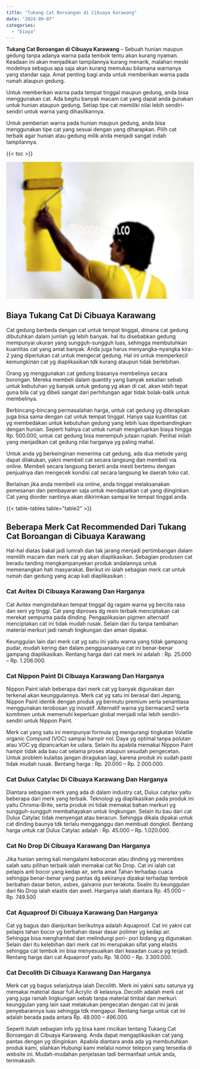 ```yaml
---
title: "Tukang Cat Boroangan di Cibuaya Karawang"
date: "2024-09-07"
categories: 
  - "biaya"
---
```


**Tukang Cat Boroangan di Cibuaya Karawang** – Sebuah hunian maupun gedung tanpa adanya warna pada tembok tentu akan kurang nyaman. Keadaan ini akan menjadikan tampilannya kurang menarik, malahan meski modelnya sebagus apa saja akan kurang memukau bilamana warnanya yang standar saja. Amat penting bagi anda untuk memberikan warna pada rumah ataupun gedung.

Untuk memberikan warna pada tempat tinggal maupun gedung, anda bisa menggunakan cat. Ada begitu banyak macam cat yang dapat anda gunakan untuk hunian ataupun gedung. Setiap tipe cat memiliki nilai lebih sendiri-sendiri untuk warna yang dihasilkannya.

Untuk pemberian warna pada hunian maupun gedung, anda bisa menggunakan tipe cat yang sesuai dengan yang diharapkan. Pilih cat terbaik agar hunian atau gedung milik anda menjadi sangat indah tampilannya.

{{< toc >}}

![Tukang Cat Boroangan di Cibuaya Karawang](/images/jasa-cat-murah20.png)

## Biaya Tukang Cat Di Cibuaya Karawang

Cat gedung berbeda dengan cat untuk tempat tinggal, dimana cat gedung dibutuhkan dalam jumlah yg lebih banyak. hal itu disebabkan gedung mempunyai ukuran yang sungguh-sungguh luas, sehingga membutuhkan kuantitas cat yang amat banyak. Anda juga harus menyangka-nyangka kira-2 yang diperlukan cat untuk mengecat gedung. Hal ini untuk memperkecil kemungkinan cat yg diaplikasikan tdk kurang ataupun tidak berlebihan.

Orang yg menggunakan cat gedung biasanya membelinya secara borongan. Mereka membeli dalam quantity yang banyak sekalian sebab untuk kebutuhan yg banyak untuk gedung yg akan di cat. akan lebih tepat guna bila cat yg dibeli sangat dari perhitungan agar tidak bolak-balik untuk membelinya.

Berbincang-bincang permasalahan harga, untuk cat gedung yg diterapkan juga bisa sama dengan cat untuk tempat tinggal. Hanya saja kuantitas cat yg membedakan untuk kebutuhan gedung yang lebih luas diperbandingkan dengan hunian. Seperti halnya cat untuk rumah mengeluarkan biaya hingga Rp. 500.000, untuk cat gedung bisa menempuh jutaan rupiah. Perihal inilah yang menjadikan cat gedung nilai harganya yg paling mahal.

Untuk anda yg berkeinginan menerima cat gedung, ada dua metode yang dapat dilakukan, yakni membeli cat secara langsung dan membeli via online. Membeli secara langsung berarti anda mesti bertemu dengan penjualnya dan mengecek kondisi cat secara langsung ke daerah toko cat.

Berlainan jika anda membeli via online, anda tinggal melaksanakan pemesanan dan pembayaran saja untuk mendapatkan cat yang diinginkan. Cat yang diorder nantinya akan dikirimkan sampai ke tempat tinggal anda.

{{< table-tables table="table2" >}}

## Beberapa Merk Cat Recommended Dari Tukang Cat Boroangan di Cibuaya Karawang

Hal-hal diatas bakal jadi lumrah dan tak jarang menjadi pertimbangan dalam memilih macam dan merk cat yg akan diaplikasikan. Sebagian produsen cat beradu tanding mengkampanyekan produk andalannya untuk memenangkan hati masyarakat. Berikut ini ialah sebagian merk cat untuk rumah dan gedung yang acap kali diaplikasikan :

### Cat Avitex Di Cibuaya Karawang Dan Harganya

Cat Avitex mengindahkan tempat tinggal dg ragam warna yg bercita rasa dan seni yg tinggi. Cat yang diproses dg resin terbaik menciptakan cat merekat sempurna pada dinding. Pengaplikasian pigmen alternatif menciptakan cat ini tidak mudah rusak. Selain dari itu tanpa tambahan material merkuri jadi ramah lingkungan dan aman dipakai.

Keunggulan lain dari merk cat yg satu ini yaitu warna yang tidak gampang pudar, mudah kering dan dalam pengguanaanya cat ini benar-benar gampang diaplikasikan. Rentang harga dari cat merk ini adalah : Rp. 25.000 – Rp. 1.206.000.

### Cat Nippon Paint Di Cibuaya Karawang Dan Harganya

Nippon Paint ialah beberapa dari merk cat yg banyak digunakan dan terkenal akan keunggulannya. Merk cat yg satu ini berasal dari Jepang, Nippon Paint identik dengan produk yg bermutu premium serta senantiasa menggunakan terobosan yg inovatif. Alternatif warna yg bermacam2 serta komitmen untuk memenuhi keperluan global menjadi nilai lebih sendiri-sendiri untuk Nippon Paint.

Merk cat yang satu ini mempunyai formula yg mengurangi tingkatan Volatile organic Compund (VOC) sampai hampir nol. Daya yg optimal tanpa polutan atau VOC yg dipancarkan ke udara. Selain itu apabila memakai Nippon Paint hampir tidak ada bau cat selama proses ataupun sesudah pengecetan. Untuk problem kulaitas jangan diragukan lagi, karena produk ini sudah pasti tidak mudah rusak. Bentang harga : Rp. 20.000 – Rp. 2.000.000.

### Cat Dulux Catylac Di Cibuaya Karawang Dan Harganya

Diantara sebagian merk yang ada di dalam industry cat, Dulux catylax yaitu beberapa dari merk yang terbaik. Teknologi yg diaplikasikan pada produk ini yaitu Chroma-Brite, serta produk ini tidak memakai bahan merkuri yg sungguh-sungguh membahayakan untuk lingkungan. Selain itu bau dari cat Dulux Catylac tidak menyengat atau beracun. Sehingga dikala dipakai untuk cat dinding baunya tdk terlalu mengganggu dan membuat dongkol. Bentang harga untuk cat Dulux Catylac adalah : Rp. 45.000 – Rp. 1.020.000.

### Cat No Drop Di Cibuaya Karawang Dan Harganya

Jika hunian sering kali mengalami kebocoran atau dinding yg merembes salah satu pilihan terbaik ialah memakai cat No Drop. Cat ini ialah cat pelapis anti bocor yang kedap air, serta amat Tahan terhadap cuaca sehingga benar-benar yang pantas dg sekiranya dipakai terhadap tembok berbahan dasar beton, asbes, galvanis pun terakota. Sealin itu keunggulan dari No Drop ialah elastis dan awet. Harganya ialah diantara Rp. 45.000 – Rp. 749.500

### Cat Aquaproof Di Cibuaya Karawang Dan Harganya

Cat yg bagus dan dianjurkan berikutnya adalah Aquaproof. Cat ini yakni cat pelapis tahan bocor yg berbahan dasar dasar polimer yg kedap air. Sehingga bisa menghambat dan melindungi pori- pori bidang yg digunakan. Selain dari itu kelebihan dari merk cat ini merupakan sifat yang elastis sehingga cat tembok ini bisa menyesuaikan dari keaadan cuaca yg terjadi. Rentang harga dari cat Aquaproof yaitu Rp. 18.000 – Rp. 3.300.000.

### Cat Decolith Di Cibuaya Karawang Dan Harganya

Merk cat yg bagus selanjutnya ialah Decolith. Merk ini yakni satu satunya yg memakai material dasar full Acrylic di kelasnya. Decolih adalah merk cat yang juga ramah lingkungan sebab tanpa material timbal dan merkuri. keunggulan yang lain saat melakukan pengecatan dengan cat ini jarak penyebarannya luas sehingga tdk mengapur. Rentang harga untuk cat ini adalah berada pada antara Rp. 48.000 – 496.000.

Seperti itulah sebagian info yg bisa kami rincikan tentang Tukang Cat Boroangan di Cibuaya Karawang. Anda dapat mengaplikasikan cat yang pantas dengan yg diinginkan. Apabila diantara anda ada yg membutuhkan produk kami, silahkan Hubungi kami melalui nomor telepon yang tersedia di website ini. Mudah-mudahan penjelasan tadi bermanfaat untuk anda, terimakasih.
